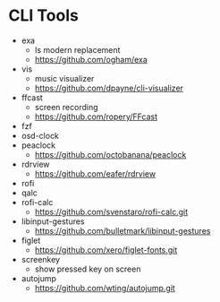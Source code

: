 # CLI Tools

- exa
    - ls modern replacement
    - <https://github.com/ogham/exa>
- vis
    - music visualizer
    - <https://github.com/dpayne/cli-visualizer>
- ffcast
    - screen recording
    - <https://github.com/ropery/FFcast>
- fzf
- osd-clock
- peaclock
    - <https://github.com/octobanana/peaclock>
- rdrview
    - <https://github.com/eafer/rdrview>
- rofi
- qalc
- rofi-calc
    - <https://github.com/svenstaro/rofi-calc.git>
- libinput-gestures
    - <https://github.com/bulletmark/libinput-gestures>
- figlet
    - <https://github.com/xero/figlet-fonts.git>
- screenkey
    - show pressed key on screen
- autojump
    - <https://github.com/wting/autojump.git>
